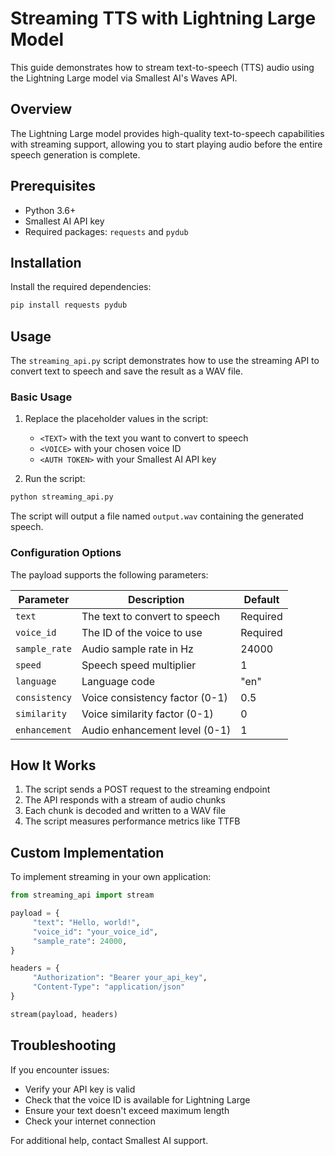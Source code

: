 # Streaming TTS with Lightning Large Model

This guide demonstrates how to stream text-to-speech (TTS) audio using the Lightning Large model via Smallest AI's Waves API.

## Overview

The Lightning Large model provides high-quality text-to-speech capabilities with streaming support, allowing you to start playing audio before the entire speech generation is complete.

## Prerequisites

- Python 3.6+
- Smallest AI API key
- Required packages: `requests` and `pydub`

## Installation

Install the required dependencies:

```bash
pip install requests pydub
```

## Usage

The `streaming_api.py` script demonstrates how to use the streaming API to convert text to speech and save the result as a WAV file.

### Basic Usage

1. Replace the placeholder values in the script:
    - `<TEXT>` with the text you want to convert to speech
    - `<VOICE>` with your chosen voice ID
    - `<AUTH TOKEN>` with your Smallest AI API key

2. Run the script:

```bash
python streaming_api.py
```

The script will output a file named `output.wav` containing the generated speech.

### Configuration Options

The payload supports the following parameters:

| Parameter | Description | Default |
|-----------|-------------|---------|
| `text` | The text to convert to speech | Required |
| `voice_id` | The ID of the voice to use | Required |
| `sample_rate` | Audio sample rate in Hz | 24000 |
| `speed` | Speech speed multiplier | 1 |
| `language` | Language code | "en" |
| `consistency` | Voice consistency factor (0-1) | 0.5 |
| `similarity` | Voice similarity factor (0-1) | 0 |
| `enhancement` | Audio enhancement level (0-1) | 1 |

## How It Works

1. The script sends a POST request to the streaming endpoint
2. The API responds with a stream of audio chunks
3. Each chunk is decoded and written to a WAV file
4. The script measures performance metrics like TTFB

## Custom Implementation

To implement streaming in your own application:

```python
from streaming_api import stream

payload = {
     "text": "Hello, world!",
     "voice_id": "your_voice_id",
     "sample_rate": 24000,
}

headers = {
     "Authorization": "Bearer your_api_key",
     "Content-Type": "application/json"
}

stream(payload, headers)
```

## Troubleshooting

If you encounter issues:

- Verify your API key is valid
- Check that the voice ID is available for Lightning Large
- Ensure your text doesn't exceed maximum length
- Check your internet connection

For additional help, contact Smallest AI support.